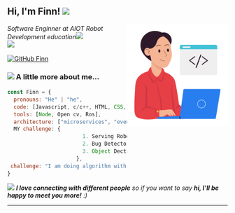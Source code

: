<h2> Hi, I'm Finn! <img src="https://media.giphy.com/media/mGcNjsfWAjY5AEZNw6/giphy.gif" width="50"></h2>
<img align='right' src="free-sticker-developer-9394519.png" width="230">
<p><em>Software Enginner at AIOT Robot Development education<img src="https://media.giphy.com/media/fYSnHlufseco8Fh93Z/giphy.gif" width="30"></br><img src="https://media.giphy.com/media/WUlplcMpOCEmTGBtBW/giphy.gif" width="30"> 
</em></p>


[![GitHub Finn](https://img.shields.io/github/followers/thaiane?label=follow&style=social)](https://github.com/Thaiane)


### <img src="https://media.giphy.com/media/VgCDAzcKvsR6OM0uWg/giphy.gif" width="50"> A little more about me...  

```javascript
const Finn = {
  pronouns: "He" | "he",
  code: [Javascript, c/c++, HTML, CSS, Python,],
  tools: [Node, Open cv, Ros],
  architecture: ["microservices", "event-driven", "design system pattern"],
  MY challenge: {
                        1. Serving Robot",
                        2. Bug Detector",
                        3. Object Dection And Tracking Camera"
                      },
 challenge: "I am doing algorithm with C/C++"
}
```

<img src="https://media.giphy.com/media/LnQjpWaON8nhr21vNW/giphy.gif" width="60"> <em><b>I love connecting with different people</b> so if you want to say <b>hi, I'll be happy to meet you more!</b> :)</em>

---
